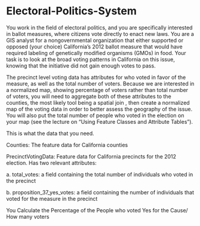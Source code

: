 # Electoral-Politics-System
 You work in the field of electoral politics, and you are specifically interested in ballot measures, where citizens vote directly to enact new laws. You are a GIS analyst for a nongovernmental organization that either supported or opposed (your choice) California’s 2012 ballot measure that would have required labeling of genetically modified organisms (GMOs) in food. Your task is to look at the broad voting patterns in California on this issue, knowing that the initiative did not gain enough votes to pass.
 
 The precinct level voting data has attributes for who voted in favor of the measure, as well as the total number of voters. Because we are interested in a normalized map, showing percentage of voters rather than total number of voters, you will need to aggregate both of these attributes to the counties, the most likely tool being a spatial join , then create a normalized map of the voting data in order to better assess the geography of the issue. You will also put the total number of people who voted in the election on your map (see the lecture on “Using Feature Classes and Attribute Tables”).
 
 This is what the data that you need.
 
 Counties: The feature data for California counties

PrecinctVotingData: Feature data for California precincts for the 2012 election. Has two relevant attributes:

 a. total_votes: a field containing the total number of individuals who voted in the precinct

  b.	proposition_37_yes_votes: a field containing the number of individuals that voted for the measure in the precinct

You Calculate the Percentage of the People who voted Yes for the Cause/ How many voters
